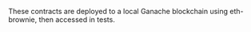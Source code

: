 These contracts are deployed to a local Ganache blockchain using eth-brownie, then accessed in tests.
